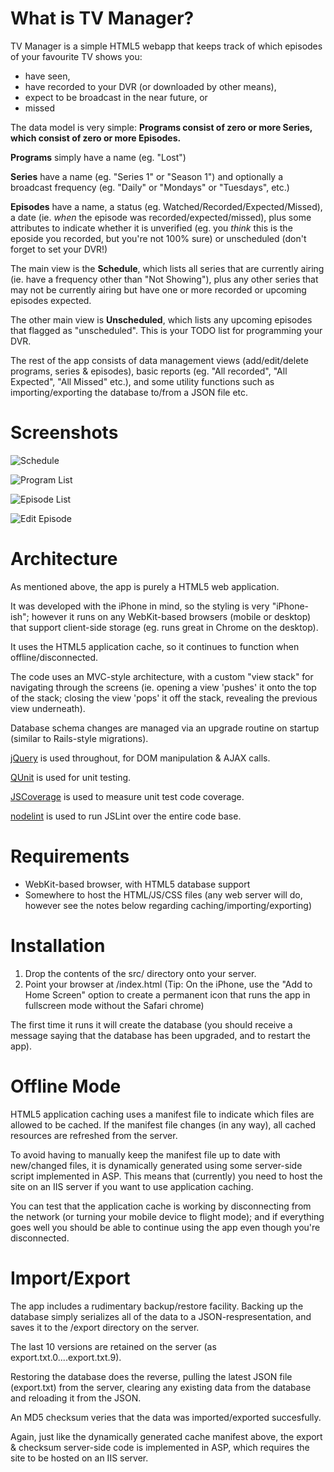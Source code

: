 What is TV Manager?
=======================
TV Manager is a simple HTML5 webapp that keeps track of which episodes of your favourite TV shows you:

* have seen,
* have recorded to your DVR (or downloaded by other means),
* expect to be broadcast in the near future, or
* missed

The data model is very simple:
**Programs consist of zero or more Series, which consist of zero or more Episodes.**

**Programs** simply have a name (eg. "Lost")

**Series** have a name (eg. "Series 1" or "Season 1") and optionally a broadcast frequency (eg. "Daily" or "Mondays" or "Tuesdays", etc.)

**Episodes** have a name, a status (eg. Watched/Recorded/Expected/Missed), a date (ie. *when* the episode was recorded/expected/missed), plus some attributes to indicate whether it is unverified (eg. you *think* this is the eposide you recorded, but you're not 100% sure) or unscheduled (don't forget to set your DVR!)

The main view is the **Schedule**, which lists all series that are currently airing (ie. have a frequency other than "Not Showing"), plus any other series that may not be currently airing but have one or more recorded or upcoming episodes expected.

The other main view is **Unscheduled**, which lists any upcoming episodes that flagged as "unscheduled".  This is your TODO list for programming your DVR.

The rest of the app consists of data management views (add/edit/delete programs, series & episodes), basic reports (eg. "All recorded", "All Expected", "All Missed" etc.), and some utility functions such as importing/exporting the database to/from a JSON file etc.

Screenshots
===========

![Schedule](http://scotto74.github.com/tvmanager/schedule.png "Schedule")

![Program List](http://scotto74.github.com/tvmanager/program-list.png "Program List")

![Episode List](http://scotto74.github.com/tvmanager/episode-list.png "Episode List")

![Edit Episode](http://scotto74.github.com/tvmanager/episode-edit.png "Edit Episode")

Architecture
============
As mentioned above, the app is purely a HTML5 web application.

It was developed with the iPhone in mind, so the styling is very "iPhone-ish"; however it runs on any WebKit-based browsers (mobile or desktop) that support client-side storage (eg. runs great in Chrome on the desktop).

It uses the HTML5 application cache, so it continues to function when offline/disconnected.

The code uses an MVC-style architecture, with a custom "view stack" for navigating through the screens (ie. opening a view 'pushes' it onto the top of the stack; closing the view 'pops' it off the stack, revealing the previous view underneath).

Database schema changes are managed via an upgrade routine on startup (similar to Rails-style migrations).

[jQuery](http://jquery.com/) is used throughout, for DOM manipulation & AJAX calls.

[QUnit](http://docs.jquery.com/Qunit) is used for unit testing.

[JSCoverage](http://siliconforks.com/jscoverage/) is used to measure unit test code coverage.

[nodelint](http://github.com/tav/nodelint) is used to run JSLint over the entire code base.

Requirements
============
* WebKit-based browser, with HTML5 database support
* Somewhere to host the HTML/JS/CSS files  (any web server will do, however see the notes below regarding caching/importing/exporting)

Installation
============
1. Drop the contents of the src/ directory onto your server.
2. Point your browser at /index.html
(Tip: On the iPhone, use the "Add to Home Screen" option to create a permanent icon that runs the app in fullscreen mode without the Safari chrome)

The first time it runs it will create the database (you should receive a message saying that the database has been upgraded, and to restart the app).

Offline Mode
============
HTML5 application caching uses a manifest file to indicate which files are allowed to be cached.  If the manifest file changes (in any way), all cached resources are refreshed from the server.

To avoid having to manually keep the manifest file up to date with new/changed files, it is dynamically generated using some server-side script implemented in ASP. This means that (currently) you need to host the site on an IIS server if you want to use application caching.

You can test that the application cache is working by disconnecting from the network (or turning your mobile device to flight mode); and if everything goes well you should be able to continue using the app even though you're disconnected.

Import/Export
=============
The app includes a rudimentary backup/restore facility.  Backing up the database simply serializes all of the data to a JSON-respresentation, and saves it to the /export directory on the server.

The last 10 versions are retained on the server (as export.txt.0....export.txt.9).

Restoring the database does the reverse, pulling the latest JSON file (export.txt) from the server, clearing any existing data from the database and reloading it from the JSON.

An MD5 checksum veries that the data was imported/exported succesfully.

Again, just like the dynamically generated cache manifest above, the export & checksum server-side code is implemented in ASP, which requires the site to be hosted on an IIS server.